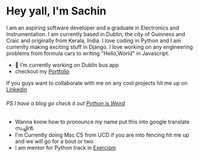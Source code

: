 # Hey yall, I'm Sachin 

I am an aspiring software developer and a graduate in Electronics and Instrumentation. I am currently based in Dublin, the city of Guinness and Craic and originally from Kerala, India. I love coding in Python and I am currenlty making exciting stuff in Django. I love working on any engineering problems from formula cars to writing "Hello,World" in Javascript. 

- 🔭 I’m currently working on Dublin bus app 
- checkout my [Portfolio](https://www.sachinsoman.com)

If you guys want to collaborate with me on any cool projects hit me up on [Linkedin](https://www.linkedin.com/in/sachin-soman/)
###### PS I have a blog go check it out [Python is Weird](https://sachsom95.github.io/Python_blog/)


- Wanna know how to pronounce my name put this into google translate സച്ചിൻ.
- I'm Currently doing Msc CS from UCD if you are into fencing hit me up and we will go for a bout or two
- I am mentor for Python track in [Exercism](https://exercism.io/)




